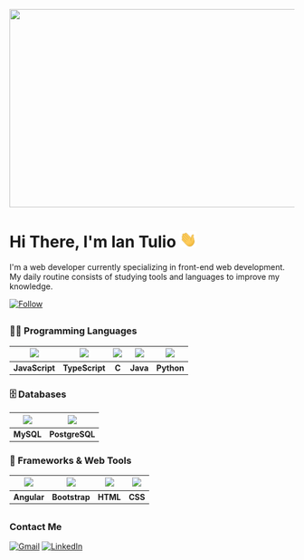 <p align="center">
  <img src="https://github.com/user-attachments/assets/0c8af3a6-e092-4282-8a66-8e4dc582dd49" width="1000px" height="350px" />
</p>

<h1>Hi There, I'm Ian Tulio <img src="https://raw.githubusercontent.com/ABSphreak/ABSphreak/master/gifs/Hi.gif" width="30px"></h1>

I'm a web developer currently specializing in front-end web development.  
My daily routine consists of studying tools and languages to improve my knowledge.

[![Follow](https://img.shields.io/github/followers/ianTuli0?label=Follow&style=social)](https://github.com/ianTuli0)


##

### 👨‍💻 Programming Languages

| <img src="https://skillicons.dev/icons?i=javascript" height="32"/> | <img src="https://skillicons.dev/icons?i=typescript" height="32"/> | <img src="https://skillicons.dev/icons?i=c" height="32"/> | <img src="https://skillicons.dev/icons?i=java" height="32"/> | <img src="https://skillicons.dev/icons?i=python" height="32"/> |
|:--:|:--:|:--:|:--:|:--:|
| **JavaScript** | **TypeScript** | **C** | **Java** | **Python** |

### 🗄️ Databases

| <img src="https://skillicons.dev/icons?i=mysql" height="32"/> | <img src="https://skillicons.dev/icons?i=postgres" height="32"/> |
|:--:|:--:|
| **MySQL** | **PostgreSQL** |

### 🧰 Frameworks & Web Tools 

| <img src="https://skillicons.dev/icons?i=angular" height="32"/> | <img src="https://skillicons.dev/icons?i=bootstrap" height="32"/> | <img src="https://skillicons.dev/icons?i=html" height="32"/> | <img src="https://skillicons.dev/icons?i=css" height="32"/> |
|:--:|:--:|:--:|:--:|
| **Angular** | **Bootstrap** | **HTML** | **CSS** |

##
### Contact Me

[![Gmail](https://img.shields.io/badge/Gmail-D14836?style=for-the-badge&logo=gmail&logoColor=white)](mailto:ianrtulio@gmail.com)  [![LinkedIn](https://img.shields.io/badge/linkedin-%230077B5.svg?style=for-the-badge&logo=linkedin&logoColor=white)](https://www.linkedin.com/in/ian-tulio0/)





